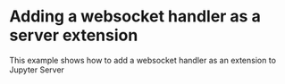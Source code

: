 # Adding a websocket handler as a server extension

This example shows how to add a websocket handler as an extension to Jupyter Server
